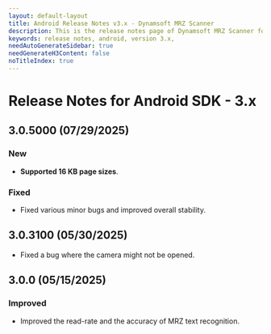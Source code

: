 ```yaml
---
layout: default-layout
title: Android Release Notes v3.x - Dynamsoft MRZ Scanner
description: This is the release notes page of Dynamsoft MRZ Scanner for Android SDK v3.x.
keywords: release notes, android, version 3.x,
needAutoGenerateSidebar: true
needGenerateH3Content: false
noTitleIndex: true
---
```


# Release Notes for Android SDK - 3.x

## 3.0.5000 (07/29/2025)

### New

- **Supported 16 KB page sizes**.

### Fixed

- Fixed various minor bugs and improved overall stability.

## 3.0.3100 (05/30/2025)

- Fixed a bug where the camera might not be opened.

## 3.0.0 (05/15/2025)

### Improved

- Improved the read-rate and the accuracy of MRZ text recognition.
